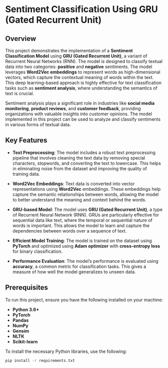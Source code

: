 # Sentiment Classification Using GRU (Gated Recurrent Unit)

## Overview
This project demonstrates the implementation of a **Sentiment Classification Model** using **GRU (Gated Recurrent Unit)**, a variant of Recurrent Neural Networks (RNN). The model is designed to classify textual data into two categories: **positive** and **negative** sentiments. The model leverages **Word2Vec embeddings** to represent words as high-dimensional vectors, which capture the contextual meaning of words within the text. This deep learning-based approach is highly effective for text classification tasks such as **sentiment analysis**, where understanding the semantics of text is crucial.

Sentiment analysis plays a significant role in industries like **social media monitoring**, **product reviews**, and **customer feedback**, providing organizations with valuable insights into customer opinions. The model implemented in this project can be used to analyze and classify sentiments in various forms of textual data.

## Key Features

- **Text Preprocessing**: The model includes a robust text preprocessing pipeline that involves cleaning the text data by removing special characters, stopwords, and converting the text to lowercase. This helps in eliminating noise from the dataset and improving the quality of training data.
  
- **Word2Vec Embeddings**: Text data is converted into vector representations using **Word2Vec** embeddings. These embeddings help capture the semantic relationships between words, allowing the model to better understand the meaning and context behind the words.

- **GRU-based Model**: The model uses **GRU (Gated Recurrent Unit)**, a type of Recurrent Neural Network (RNN). GRUs are particularly effective for sequential data like text, where the temporal or sequential nature of words is important. This allows the model to learn and capture the dependencies between words over a sequence of text.

- **Efficient Model Training**: The model is trained on the dataset using **PyTorch** and optimized using **Adam optimizer** with **cross-entropy loss** for binary classification.

- **Performance Evaluation**: The model’s performance is evaluated using **accuracy**, a common metric for classification tasks. This gives a measure of how well the model generalizes to unseen data.

## Prerequisites

To run this project, ensure you have the following installed on your machine:

- **Python 3.6+**
- **PyTorch**
- **Pandas**
- **NumPy**
- **Gensim**
- **NLTK**
- **Scikit-learn**

To install the necessary Python libraries, use the following:

```bash
pip install -r requirements.txt
